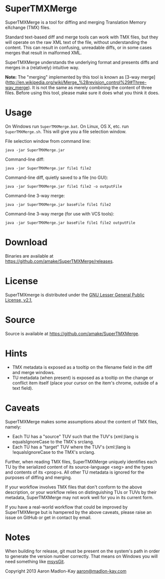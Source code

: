 SuperTMXMerge
=============

SuperTMXMerge is a tool for diffing and merging Translation Memory eXchange
(TMX) files. 

Standard text-based diff and merge tools can work with TMX files, but they will
operate on the raw XML text of the file, without understanding the content. This
can result in confusing, unreadable diffs, or in some cases merges that result
in malformed XML.

SuperTMXMerge understands the underlying format and presents diffs and merges in
a (relatively) intuitive way.

**Note:** The "merging" implemented by this tool is known as [3-way merge]
(http://en.wikipedia.org/wiki/Merge_%28revision_control%29#Three-way_merge).
It is not the same as merely combining the content of three files. Before using
this tool, please make sure it does what you think it does.

Usage
=====

On Windows run `SuperTMXMerge.bat`. On Linux, OS X, etc. run `SuperTMXMerge.sh`.
This will give you a file selection window.

File selection window from command line:

    java -jar SuperTMXMerge.jar

Command-line diff:

    java -jar SuperTMXMerge.jar file1 file2

Command-line diff, quietly saved to a file (no GUI):

    java -jar SuperTMXMerge.jar file1 file2 -o outputFile

Command-line 3-way merge:

    java -jar SuperTMXMerge.jar baseFile file1 file2

Command-line 3-way merge (for use with VCS tools):

    java -jar SuperTMXMerge.jar baseFile file1 file2 outputFile


Download
========

Binaries are available at <https://github.com/amake/SuperTMXMerge/releases>.


License
=======

SuperTMXmerge is distributed under the [GNU Lesser General Public License, 
v2.1](http://www.gnu.org/licenses/lgpl-2.1.html),


Source
======

Source is available at <https://github.com/amake/SuperTMXMerge>.


Hints
=====

- TMX metadata is exposed as a tooltip on the filename field in the diff and
  merge windows.
- TU metadata (when present) is exposed as a tooltip on the change or conflict
  item itself (place your cursor on the item's chrome, outside of a text field).


Caveats
=======

SuperTMXMerge makes some assumptions about the content of TMX files, namely:
- Each TU has a "source" TUV such that the TUV's (xml:)lang is equalsIgnoreCase
  to the TMX's srclang.
- Each TU has a "target" TUV where the TUV's (xml:)lang is !equalsIgnoreCase to
  the TMX's srclang.

Further, when reading TMX files, SuperTMXMerge uniquely identifies each TU by
the serialized content of its source-language &lt;seg> and the types and
contents of its &lt;prop>s. All other TU metadata is ignored for the purposes
of diffing and merging.

If your workflow involves TMX files that don't conform to the above description,
or your workflow relies on distinguishing TUs or TUVs by their metadata,
SuperTMXMerge may not work well for you in its current form.

If you have a real-world workflow that could be improved by SuperTMXMerge but is
hampered by the above caveats, please raise an issue on GitHub or get in contact
by email.


Notes
=====

When building for release, git must be present on the system's
path in order to generate the version number correctly. That means
on Windows you will need something like [msysGit](http://msysgit.github.io/).

Copyright 2013 Aaron Madlon-Kay <aaron@madlon-kay.com>
